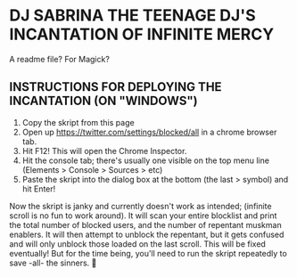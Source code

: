 # DJ SABRINA THE TEENAGE DJ'S INCANTATION OF INFINITE MERCY
A readme file? For Magick?

## INSTRUCTIONS FOR DEPLOYING THE INCANTATION (ON "WINDOWS")
1. Copy the skript from this page
2. Open up https://twitter.com/settings/blocked/all in a chrome browser tab.
3. Hit F12! This will open the Chrome Inspector. 
4. Hit the console tab; there's usually one visible on the top menu line (Elements > Console > Sources > etc) 
5. Paste the skript into the dialog box at the bottom (the last > symbol) and hit Enter!

Now the skript is janky and currently doesn't work as intended; (infinite scroll is no fun to work around). It will scan your entire blocklist and print the total number of blocked users, and the number of repentant muskman enablers. 
It will then attempt to unblock the repentant, but it gets confused and will only unblock those loaded on the last scroll. This will be fixed eventually! But for the time being, you'll need to run the skript repeatedly to save -all- the sinners. 🙏

